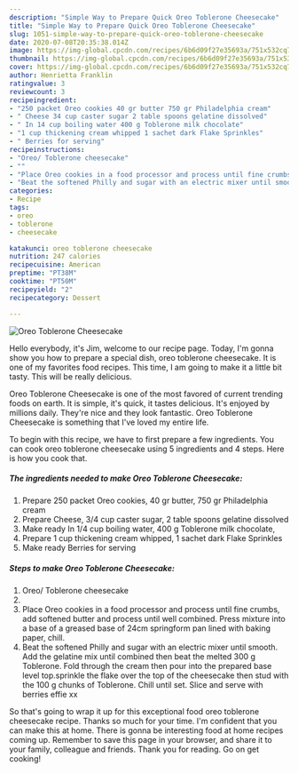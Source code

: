 ```yaml
---
description: "Simple Way to Prepare Quick Oreo Toblerone Cheesecake"
title: "Simple Way to Prepare Quick Oreo Toblerone Cheesecake"
slug: 1051-simple-way-to-prepare-quick-oreo-toblerone-cheesecake
date: 2020-07-08T20:35:38.014Z
image: https://img-global.cpcdn.com/recipes/6b6d09f27e35693a/751x532cq70/oreo-toblerone-cheesecake-recipe-main-photo.jpg
thumbnail: https://img-global.cpcdn.com/recipes/6b6d09f27e35693a/751x532cq70/oreo-toblerone-cheesecake-recipe-main-photo.jpg
cover: https://img-global.cpcdn.com/recipes/6b6d09f27e35693a/751x532cq70/oreo-toblerone-cheesecake-recipe-main-photo.jpg
author: Henrietta Franklin
ratingvalue: 3
reviewcount: 3
recipeingredient:
- "250 packet Oreo cookies 40 gr butter 750 gr Philadelphia cream"
- " Cheese 34 cup caster sugar 2 table spoons gelatine dissolved"
- " In 14 cup boiling water 400 g Toblerone milk chocolate"
- "1 cup thickening cream whipped 1 sachet dark Flake Sprinkles"
- " Berries for serving"
recipeinstructions:
- "Oreo/ Toblerone cheesecake"
- ""
- "Place Oreo cookies in a food processor and process until fine crumbs, add softened butter and process until well combined. Press mixture into a base of a greased base of 24cm springform pan lined with baking paper, chill."
- "Beat the softened Philly and sugar with an electric mixer until smooth. Add the gelatine mix until combined then beat the melted 300 g Toblerone. Fold through the cream then pour into the prepared base level top.sprinkle the flake over the top of the cheesecake then stud with the 100 g chunks of Toblerone. Chill until set. Slice and serve with berries effie xx"
categories:
- Recipe
tags:
- oreo
- toblerone
- cheesecake

katakunci: oreo toblerone cheesecake 
nutrition: 247 calories
recipecuisine: American
preptime: "PT38M"
cooktime: "PT50M"
recipeyield: "2"
recipecategory: Dessert

---
```



![Oreo Toblerone Cheesecake](https://img-global.cpcdn.com/recipes/6b6d09f27e35693a/751x532cq70/oreo-toblerone-cheesecake-recipe-main-photo.jpg)

Hello everybody, it's Jim, welcome to our recipe page. Today, I'm gonna show you how to prepare a special dish, oreo toblerone cheesecake. It is one of my favorites food recipes. This time, I am going to make it a little bit tasty. This will be really delicious.



Oreo Toblerone Cheesecake is one of the most favored of current trending foods on earth. It is simple, it's quick, it tastes delicious. It's enjoyed by millions daily. They're nice and they look fantastic. Oreo Toblerone Cheesecake is something that I've loved my entire life.


To begin with this recipe, we have to first prepare a few ingredients. You can cook oreo toblerone cheesecake using 5 ingredients and 4 steps. Here is how you cook that.

<!--inarticleads1-->

##### The ingredients needed to make Oreo Toblerone Cheesecake:

1. Prepare 250 packet Oreo cookies, 40 gr butter, 750 gr Philadelphia cream
1. Prepare  Cheese, 3/4 cup caster sugar, 2 table spoons gelatine dissolved
1. Make ready  In 1/4 cup boiling water, 400 g Toblerone milk chocolate,
1. Prepare 1 cup thickening cream whipped, 1 sachet dark Flake Sprinkles
1. Make ready  Berries for serving




<!--inarticleads2-->

##### Steps to make Oreo Toblerone Cheesecake:

1. Oreo/ Toblerone cheesecake
1. 
1. Place Oreo cookies in a food processor and process until fine crumbs, add softened butter and process until well combined. Press mixture into a base of a greased base of 24cm springform pan lined with baking paper, chill.
1. Beat the softened Philly and sugar with an electric mixer until smooth. Add the gelatine mix until combined then beat the melted 300 g Toblerone. Fold through the cream then pour into the prepared base level top.sprinkle the flake over the top of the cheesecake then stud with the 100 g chunks of Toblerone. Chill until set. Slice and serve with berries effie xx




So that's going to wrap it up for this exceptional food oreo toblerone cheesecake recipe. Thanks so much for your time. I'm confident that you can make this at home. There is gonna be interesting food at home recipes coming up. Remember to save this page in your browser, and share it to your family, colleague and friends. Thank you for reading. Go on get cooking!
